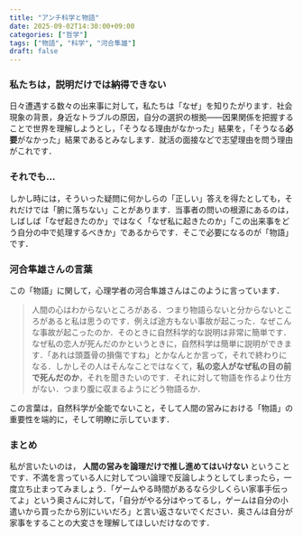 ```yaml
---
title: "アンチ科学と物語"
date: 2025-09-02T14:30:00+09:00
categories: ["哲学"]
tags: ["物語", "科学", "河合隼雄"]
draft: false
---
```


### 私たちは，説明だけでは納得できない
日々遭遇する数々の出来事に対して，私たちは「なぜ」を知りたがります．社会現象の背景，身近なトラブルの原因，自分の選択の根拠――因果関係を把握することで世界を理解しようとし，「そうなる理由がなかった」結果を，「そうなる**必要**がなかった」結果であるとみなします．就活の面接などで志望理由を問う理由がこれです．

### それでも...
しかし時には，そういった疑問に何かしらの「正しい」答えを得たとしても，それだけでは「腑に落ちない」ことがあります．当事者の問いの根源にあるのは，しばしば「なぜ起きたのか」ではなく「なぜ私に起きたのか」「この出来事をどう自分の中で処理するべきか」であるからです．そこで必要になるのが「物語」です．

### 河合隼雄さんの言葉
この「物語」に関して，心理学者の河合隼雄さんはこのように言っています．
>人間の心はわからないところがある．つまり物語らないと分からないところがあると私は思うのです．例えば途方もない事故が起こった．なぜこんな事故が起こったのか．そのときに自然科学的な説明は非常に簡単です．なぜ私の恋人が死んだのかというときに，自然科学は簡単に説明ができます．「あれは頭蓋骨の損傷ですね」とかなんとか言って，それで終わりになる．しかしその人はそんなことではなくて，**私の恋人がなぜ私の目の前で死んだのか**，それを聞きたいのです．それに対して物語を作るより仕方がない．つまり腹に収まるようにどう物語るか．

この言葉は，自然科学が全能でないこと，そして人間の営みにおける「物語」の重要性を端的に，そして明瞭に示しています．

### まとめ
私が言いたいのは，
**人間の営みを論理だけで推し進めてはいけない**
ということです．不満を言っている人に対してつい論理で反論しようとしてしまったら，一度立ち止まってみましょう．「ゲームやる時間があるなら少しくらい家事手伝ってよ」という奥さんに対して，「自分がやる分はやってるし，ゲームは自分の小遣いから買ったから別にいいだろ」と言い返さないでください．奥さんは自分が家事をすることの大変さを理解してほしいだけなのです．
